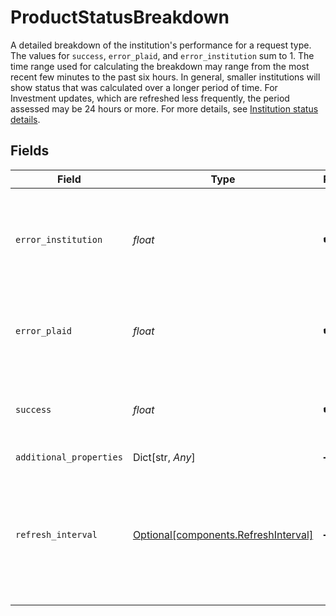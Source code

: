 # ProductStatusBreakdown

A detailed breakdown of the institution's performance for a request type. The values for `success`, `error_plaid`, and `error_institution` sum to 1. The time range used for calculating the breakdown may range from the most recent few minutes to the past six hours. In general, smaller institutions will show status that was calculated over a longer period of time. For Investment updates, which are refreshed less frequently, the period assessed may be 24 hours or more. For more details, see [Institution status details](https://plaid.com/docs/account/activity/#institution-status-details).


## Fields

| Field                                                                                                                                                    | Type                                                                                                                                                     | Required                                                                                                                                                 | Description                                                                                                                                              |
| -------------------------------------------------------------------------------------------------------------------------------------------------------- | -------------------------------------------------------------------------------------------------------------------------------------------------------- | -------------------------------------------------------------------------------------------------------------------------------------------------------- | -------------------------------------------------------------------------------------------------------------------------------------------------------- |
| `error_institution`                                                                                                                                      | *float*                                                                                                                                                  | :heavy_check_mark:                                                                                                                                       | The percentage of logins that are failing due to an issue in the institution's system, expressed as a decimal.                                           |
| `error_plaid`                                                                                                                                            | *float*                                                                                                                                                  | :heavy_check_mark:                                                                                                                                       | The percentage of logins that are failing due to an internal Plaid issue, expressed as a decimal.<br/>                                                   |
| `success`                                                                                                                                                | *float*                                                                                                                                                  | :heavy_check_mark:                                                                                                                                       | The percentage of login attempts that are successful, expressed as a decimal.                                                                            |
| `additional_properties`                                                                                                                                  | Dict[str, *Any*]                                                                                                                                         | :heavy_minus_sign:                                                                                                                                       | N/A                                                                                                                                                      |
| `refresh_interval`                                                                                                                                       | [Optional[components.RefreshInterval]](../../models/components/refreshinterval.md)                                                                       | :heavy_minus_sign:                                                                                                                                       | The `refresh_interval` may be `DELAYED` or `STOPPED` even when the success rate is high. This value is only returned for Transactions status breakdowns. |